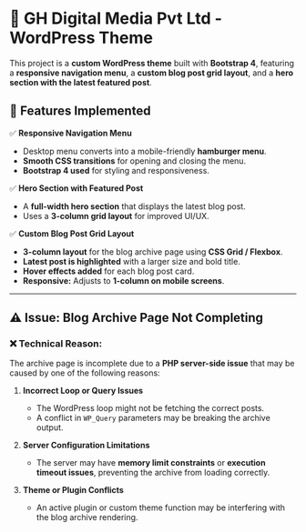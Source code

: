 # 📄 GH Digital Media Pvt Ltd - WordPress Theme

This project is a **custom WordPress theme** built with **Bootstrap 4**, featuring a **responsive navigation menu**, a **custom blog post grid layout**, and a **hero section with the latest featured post**.

## 🌟 Features Implemented
✅ **Responsive Navigation Menu**
- Desktop menu converts into a mobile-friendly **hamburger menu**.
- **Smooth CSS transitions** for opening and closing the menu.
- **Bootstrap 4 used** for styling and responsiveness.

✅ **Hero Section with Featured Post**
- A **full-width hero section** that displays the latest blog post.
- Uses a **3-column grid layout** for improved UI/UX.

✅ **Custom Blog Post Grid Layout**
- **3-column layout** for the blog archive page using **CSS Grid / Flexbox**.
- **Latest post is highlighted** with a larger size and bold title.
- **Hover effects added** for each blog post card.
- **Responsive:** Adjusts to **1-column on mobile screens**.

---

## ⚠️ Issue: Blog Archive Page Not Completing
### ❌ Technical Reason:
The archive page is incomplete due to a **PHP server-side issue** that may be caused by one of the following reasons:
1. **Incorrect Loop or Query Issues**
   - The WordPress loop might not be fetching the correct posts.
   - A conflict in `WP_Query` parameters may be breaking the archive output.
  
2. **Server Configuration Limitations**
   - The server may have **memory limit constraints** or **execution timeout issues**, preventing the archive from loading correctly.
  
3. **Theme or Plugin Conflicts**
   - An active plugin or custom theme function may be interfering with the blog archive rendering.




